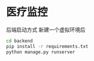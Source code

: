 # 医疗监控

后端启动方式
新建一个虚拟环境后

```bash
cd backend
pip install -r requirements.txt
python manage.py runserver
```